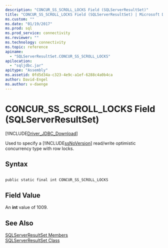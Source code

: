 ```yaml
---
description: "CONCUR_SS_SCROLL_LOCKS Field (SQLServerResultSet)"
title: "CONCUR_SS_SCROLL_LOCKS Field (SQLServerResultSet) | Microsoft Docs"
ms.custom: ""
ms.date: "01/19/2017"
ms.prod: sql
ms.prod_service: connectivity
ms.reviewer: ""
ms.technology: connectivity
ms.topic: reference
apiname: 
  - "SQLServerResultSet.CONCUR_SS_SCROLL_LOCKS"
apilocation: 
  - "sqljdbc.jar"
apitype: "Assembly"
ms.assetid: 0fd5d34a-c323-4e9c-a1ef-6288c4a0b4ca
author: David-Engel
ms.author: v-daenge
---
```

# CONCUR_SS_SCROLL_LOCKS Field (SQLServerResultSet)
[!INCLUDE[Driver_JDBC_Download](../../../includes/driver_jdbc_download.md)]

  Used to specify a [!INCLUDE[ssNoVersion](../../../includes/ssnoversion-md.md)] read/write optimistic concurrency type with row locks.  
  
## Syntax  
  
```  
  
public static final int CONCUR_SS_SCROLL_LOCKS  
```  
  
## Field Value  
 An **int** value of 1009.  
  
## See Also  
 [SQLServerResultSet Members](../../../connect/jdbc/reference/sqlserverresultset-members.md)   
 [SQLServerResultSet Class](../../../connect/jdbc/reference/sqlserverresultset-class.md)  
  
  
